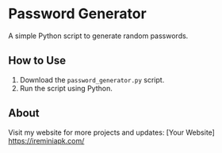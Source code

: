 # Password Generator
A simple Python script to generate random passwords.

## How to Use
1. Download the `password_generator.py` script.
2. Run the script using Python.

## About
Visit my website for more projects and updates: [Your Website] https://ireminiapk.com/
